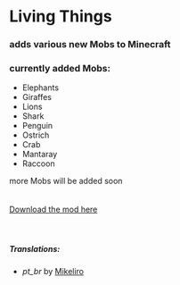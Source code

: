 # Living Things

### adds various new Mobs to Minecraft

### currently added Mobs:

  - Elephants
  - Giraffes
  - Lions
  - Shark
  - Penguin
  - Ostrich
  - Crab
  - Mantaray
  - Raccoon
   
  
  
more Mobs will be added soon
<br/>
<br/>
<br/>
[Download the mod here](https://www.curseforge.com/minecraft/mc-mods/living-things)
<br/>
<br/>
<br/>
##### Translations:
 - *pt_br* by [Mikeliro](https://github.com/Mikeliro)
